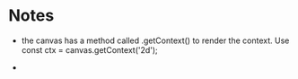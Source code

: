 # Notes

- the canvas has a method called .getContext() to render the context. Use const ctx = canvas.getContext('2d');

- 